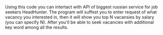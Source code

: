 Using this code you can intertact with API of biggest russian service for job seekers HeadHunter.
The program will suffest you to enter request of what vacancy you interested in, then it will show you top N vacansies by salary (you can specify N).
After you'll be able to seek vacancies with additional key word among all the results.
